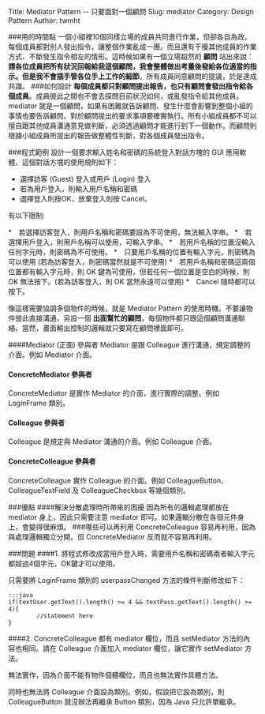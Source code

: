 Title: Mediator Pattern -- 只要面對一個顧問
Slug: mediator
Category: Design Pattern
Author: twmht

###用的時間點
一個小組裡10個同樣立場的成員共同進行作業，但卻各自為政。每個成員都對別人發出指令，讓整個作業亂成一團。而且還有干擾其他成員的作業方式、不斷發生指令相左的情形。這時候如果有一個立場超然的 **顧問** 站出來說： **請各位成員把所有狀況回報給我這個顧問，我會整體做出考量後發給各位適當的指示。但是我不會插手管各位手上工作的細節**。所有成員同意顧問的提議，於是達成共識。
###如何設計
**每個成員都只對顧問提出報告，也只有顧問會發出指令給各個成員**。成員彼此之間也不會去探問目前狀況如何，或亂發指令給其他成員。mediator 就是一個顧問，如果有困難就告訴顧問、發生什麼會影響到整個小組的事情也要告訴顧問。對於顧問提出的要求事項要確實執行。所有小組成員都不可以擅自跟其他成員溝通意見做判斷，必須透過顧問才能進行到下一個動作。而顧問則根據小組成員所提出的報告做整體性判斷，對各個成員發出指令。

###程式範例
設計一個要求輸入姓名和密碼的系統登入對話方塊的 GUI 應用軟體。這個對話方塊的使用規則如下：

* 選擇訪客 (Guest) 登入或用戶 (Login) 登入
* 若為用戶登入，則輸入用戶名稱和密碼
* 選擇登入則按OK，放棄登入則按 Cancel。

有以下限制:

*　若選擇訪客登入，則用戶名稱和密碼要設為不可使用，無法輸入字串。
*　若選擇用戶登入，則用戶名稱可以使用，可輸入字串。
*　若用戶名稱的位置沒輸入任何字元時，則密碼為不可使用。
*　只要用戶名稱的位置有輸入字元，則密碼為可以使用 (若為訪客登入，則密碼當然就是不可使用)
*　若用戶名稱和密碼這兩個位置都有輸入字元時，則 OK 鍵為可使用，但若任何一個位置是空白的時候，則 OK 無法按下。(若為訪客登入，則 OK 當然永遠可以使用)
*　Cancel 隨時都可以按下。

像這樣需要協調多個物件的時候，就是 Mediator Pattern 的使用時機。不要讓物件彼此直接溝通，另設一個 **出面幫忙的顧問**，每個物件都只跟這個顧問溝通聯絡。當然，畫面輸出控制的邏輯就只要寫在顧問裡面即可。

<script src="https://gist.github.com/twmht/9277f7bbc0685c070997.js"></script>

####Mediator (正面) 參與者
Mediator 是跟 Colleague 進行溝通，規定調整的介面。例如 Mediator 介面。
#### ConcreteMediator 參與者
ConcreteMediator 是實作 Mediator 的介面，進行實際的調整。例如 LoginFrame 類別。
#### Colleague 參與者
Colleague 是規定與 Mediator 溝通的介面。例如 Colleague 介面。
#### ConcreteColleague 參與者
ConcreteColleague 實作 Colleague 的介面。例如 ColleagueButton、ColleagueTextField 及 ColleagueCheckbox 等幾個類別。

###優點
####解決分散處理時所帶來的困擾
因為所有的邏輯處理都放在 mediator 身上，因此只需要注意 mediator 即可。如果邏輯分散在各個元件身上，會變得很麻煩。
###哪些可以再利用
ConcreteColleague 容易再利用，因為與處理邏輯獨立分開。但 ConcreteMediator 反而就不容易再利用。

###問題
####1. 將程式修改成當用戶登入時，需要用戶名稱和密碼兩者輸入字元都超過4個字元，OK鍵才可以使用。

只需要將 LoginFrame 類別的 userpassChanged 方法的條件判斷修改如下：

    :::java
    if(textUser.getText().length() >= 4 && textPass.getText().length() >= 4){
            //statement here
    }

####2. ConcreteColleague 都有 mediator 欄位，而且 setMediator 方法的內容也相同。請在 Colleague 介面加入 mediator 欄位，讓它實作 setMediator 方法。

無法實作，因為介面不能有物件個體欄位，而且也無法實作具體方法。

同時也無法將 Colleague 介面設為類別。例如，假設把它設為類別，則 ColleagueButton 就沒辦法再繼承 Button 類別，因為 Java 只允許單繼承。
